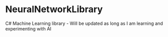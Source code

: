 # NeuralNetworkLibrary
C# Machine Learning library - Will be updated as long as I am learning and experimenting with AI 
